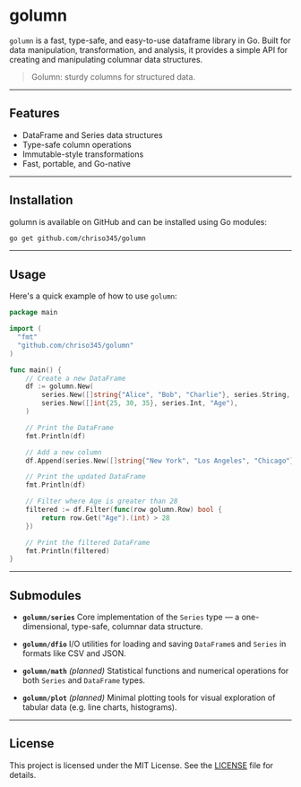 # golumn

`golumn` is a fast, type-safe, and easy-to-use dataframe library in Go. Built for data manipulation, transformation, and analysis, it provides a simple API for creating and manipulating columnar data structures.

> Golumn: sturdy columns for structured data.

---

## Features

- DataFrame and Series data structures
- Type-safe column operations
- Immutable-style transformations
- Fast, portable, and Go-native

---

## Installation

golumn is available on GitHub and can be installed using Go modules:

```bash
go get github.com/chriso345/golumn
```

---

## Usage

Here's a quick example of how to use `golumn`:

```go
package main

import (
  "fmt"
  "github.com/chriso345/golumn"
)

func main() {
	// Create a new DataFrame
	df := golumn.New(
		series.New([]string{"Alice", "Bob", "Charlie"}, series.String, "Name"),
		series.New([]int{25, 30, 35}, series.Int, "Age"),
	)

	// Print the DataFrame
	fmt.Println(df)

	// Add a new column
	df.Append(series.New([]string{"New York", "Los Angeles", "Chicago"}, series.String, "City"))

	// Print the updated DataFrame
	fmt.Println(df)

	// Filter where Age is greater than 28
	filtered := df.Filter(func(row golumn.Row) bool {
		return row.Get("Age").(int) > 28
	})

	// Print the filtered DataFrame
	fmt.Println(filtered)
}
```

---

## Submodules

* **`golumn/series`**
  Core implementation of the `Series` type — a one-dimensional, type-safe, columnar data structure.

* **`golumn/dfio`**
  I/O utilities for loading and saving `DataFrame`s and `Series` in formats like CSV and JSON.

* **`golumn/math`** *(planned)*
  Statistical functions and numerical operations for both `Series` and `DataFrame` types.

* **`golumn/plot`** *(planned)*
  Minimal plotting tools for visual exploration of tabular data (e.g. line charts, histograms).

--- 

## License

This project is licensed under the MIT License. See the [LICENSE](LICENSE) file for details.
